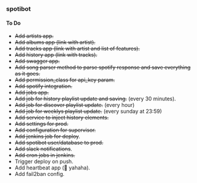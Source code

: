 ### spotibot


#### To Do

* ~~Add artists app.~~
* ~~Add albums app (link with artist).~~
* ~~Add tracks app (link with artist and list of features).~~
* ~~Add history app (link with tracks).~~
* ~~Add swagger app.~~
* ~~Add song parser method to parse spotify response and save everything as it goes.~~  
* ~~Add permission_class for api_key param.~~  
* ~~Add spotify integration.~~
* ~~Add jobs app.~~
* ~~Add job for history playlist update and saving.~~ (every 30 minutes).
* ~~Add job for discover playlist update.~~ (every hour)
* ~~Add job for weeklys playlist update.~~ (every sunday at 23:59)
* ~~Add service to inject history elements.~~
* ~~Add settings for prod.~~
* ~~Add configuration for supervisor.~~
* ~~Add jenkins job for deploy~~.
* ~~Add spotibot user/database to prod.~~
* ~~Add slack notifications~~.
* ~~Add cron jobs in jenkins.~~
* Trigger deploy on push.
* Add heartbeat app (🌿 yahaha).
* Add fail2ban config.
